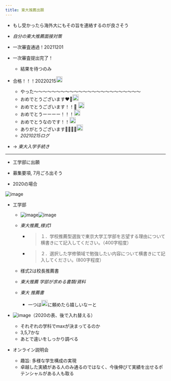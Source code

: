 ```yaml
---
title: 東大推薦出願
---
```


* もし受かったら海外大にもその旨を連絡するのが良さそう

* *自分の東大推薦面接対策*

* 一次審査通過！20211201

* 一次審査提出完了！
  
  * 結果を待つのみ
* 合格！！！20220215<img src='https://scrapbox.io/api/pages/blu3mo-public/blu3mo/icon' alt='blu3mo.icon' height="19.5"/>
  
  * やった〜〜〜〜〜〜〜〜〜〜〜〜〜〜〜〜〜〜〜〜〜〜〜〜
  * おめでとうございます❤️‍🔥<img src='https://scrapbox.io/api/pages/blu3mo-public/tkgshn/icon' alt='tkgshn.icon' height="19.5"/>
  * おめでとうございます！！🎉 <img src='https://scrapbox.io/api/pages/blu3mo-public/momeemt/icon' alt='momeemt.icon' height="19.5"/>
  * おめでとうーーーー！！！<img src='https://scrapbox.io/api/pages/blu3mo-public/axokxi/icon' alt='axokxi.icon' height="19.5"/>
  * おめでとうなのです！！<img src='https://scrapbox.io/api/pages/blu3mo-public/takker/icon' alt='takker.icon' height="19.5"/>
  * ありがとうございます🙇‍♀️🙇‍♀️<img src='https://scrapbox.io/api/pages/blu3mo-public/blu3mo/icon' alt='blu3mo.icon' height="19.5"/>
  * *20210215ログ*
* -> *東大入学手続き*

---

* 工学部に出願

* 募集要項, 7月ごろ出そう

* 2020の場合

![image](https://gyazo.com/fc1ea62ef2dd9fdfee29cc7acdea5726/thumb/1000)

* 工学部
  
  * ![image](https://gyazo.com/f7326cffe168919da735c94ae63e86e1/thumb/1000)![image](https://gyazo.com/d3a5a5a5a3d86836fc1ac45347020482/thumb/1000)
  
  * *東大推薦_様式1*
    
    * 
       > 
       > １．学校推薦型選抜で東京大学工学部を志望する理由について横書きにて記入してください。（400字程度）
    
    * 
       > 
       > ２．選択した学修領域で勉強したい内容について横書きにて記入してください。(800字程度）
  
  * 様式2は校長推薦書
  
  * *東大推薦 学部が求める書類/資料*
  
  * *東大 推薦書*
    
    * 一つは<img src='https://scrapbox.io/api/pages/blu3mo-public/drinami/icon' alt='drinami.icon' height="19.5"/>に頼めたら嬉しいなーと
* ![image](https://gyazo.com/1672bdff10effcbd335f27bd995ff840/thumb/1000)（2020の表、後で入れ替える）
  
  * それぞれの学科でmaxが決まってるのか
  * 3,5,7かな
  * あとで違いをしっかり調べる
* オンライン説明会
  
  * 趣旨: 多様な学生構成の実現
  * 卓越した実績がある人のみ通るのではなく、今後伸びて実績を出せるポテンシャルがある人も取る
